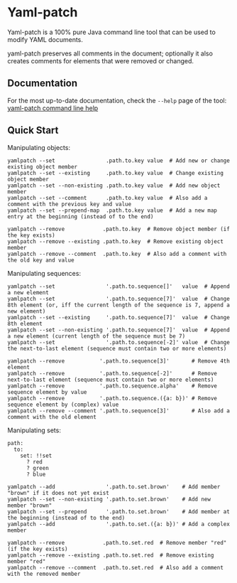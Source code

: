 # Yaml-patch

Yaml-patch is a 100% pure Java command line tool that can be used to modify YAML documents.

yaml-patch preserves all comments in the document; optionally it also creates comments for elements that were removed or changed.

## Documentation

For the most up-to-date documentation, check the `--help` page of the tool: [yaml-patch command line help](https://aunkrig.github.io/yaml-patch/Main.main(String[]).html)

## Quick Start

Manipulating objects:

    yamlpatch --set                .path.to.key value  # Add new or change existing object member
    yamlpatch --set --existing     .path.to.key value  # Change existing object member
    yamlpatch --set --non-existing .path.to.key value  # Add new object member
    yamlpatch --set --comment      .path.to.key value  # Also add a comment with the previous key and value
    yamlpatch --set --prepend-map  .path.to.key value  # Add a new map entry at the beginning (instead of to the end)

    yamlpatch --remove            .path.to.key  # Remove object member (if the key exists)
    yamlpatch --remove --existing .path.to.key  # Remove existing object member
    yamlpatch --remove --comment  .path.to.key  # Also add a comment with the old key and value

Manipulating sequences:

    yamlpatch --set                '.path.to.sequence[]'   value  # Append a new element
    yamlpatch --set                '.path.to.sequence[7]'  value  # Change 8th element (or, iff the current length of the sequence is 7, append a new element)
    yamlpatch --set --existing     '.path.to.sequence[7]'  value  # Change 8th element
    yamlpatch --set --non-existing '.path.to.sequence[7]'  value  # Append a new element (current length of the sequence must be 7)
    yamlpatch --set                '.path.to.sequence[-2]' value  # Change the next-to-last element (sequence must contain two or more elements)

    yamlpatch --remove           '.path.to.sequence[3]'       # Remove 4th element
    yamlpatch --remove           '.path.to.sequence[-2]'      # Remove next-to-last element (sequence must contain two or more elements)
    yamlpatch --remove           '.path.to.sequence.alpha'    # Remove sequence element by value
    yamlpatch --remove           '.path.to.sequence.({a: b})' # Remove sequence element by (complex) value
    yamlpatch --remove --comment '.path.to.sequence[3]'       # Also add a comment with the old element

Manipulating sets:

    path:
      to:
        set: !!set
          ? red
          ? green
          ? blue

    yamlpatch --add                '.path.to.set.brown'    # Add member "brown" if it does not yet exist
    yamlpatch --set --non-existing '.path.to.set.brown'    # Add new member "brown"
    yamlpatch --set --prepend      '.path.to.set.brown'    # Add member at the beginning (instead of to the end)
    yamlpatch --add                '.path.to.set.({a: b})' # Add a complex member

    yamlpatch --remove            .path.to.set.red  # Remove member "red" (if the key exists)
    yamlpatch --remove --existing .path.to.set.red  # Remove existing member "red"
    yamlpatch --remove --comment  .path.to.set.red  # Also add a comment with the removed member

